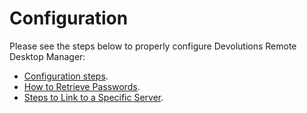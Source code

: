 [title]: # (Configuration)
[tags]: # (introduction)
[priority]: # (100)
# Configuration

Please see the steps below to properly configure Devolutions Remote Desktop Manager:

   * [Configuration steps](configuration-steps.md).
   * [How to Retrieve Passwords](retrieve-passwords.md).
   * [Steps to Link to a Specific Server](link-server.md).

